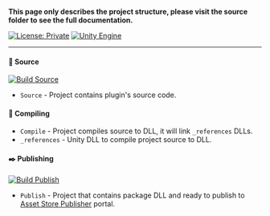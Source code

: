 **This page only describes the project structure, please visit the source folder to see
the full documentation.**

[![License: Private](https://img.shields.io/badge/License-Private-green.svg)](https://github.com/Pixisoft/Inspect_Ini/blob/master/LICENSE.txt)
[![Unity Engine](https://img.shields.io/badge/unity-2021.1.1f1-black.svg?style=flat&logo=unity&cacheSeconds=2592000)](https://unity3d.com/get-unity/download/archive)

---

#### 📝 Source

[![Build Source](https://github.com/Pixisoft/Inspect_Ini/actions/workflows/build_source.yml/badge.svg)](https://github.com/Pixisoft/Inspect_Ini/actions/workflows/build_source.yml)

* `Source` - Project contains plugin's source code.

#### 💬 Compiling

* `Compile` - Project compiles source to DLL, it will link `_references` DLLs.
* `_references` - Unity DLL to compile project source to DLL.

#### ✒️ Publishing

[![Build Publish](https://github.com/Pixisoft/Inspect_Ini/actions/workflows/build_publish.yml/badge.svg)](https://github.com/Pixisoft/Inspect_Ini/actions/workflows/build_publish.yml)

* `Publish` - Project that contains package DLL and ready to publish to [Asset Store Publisher](https://publisher.assetstore.unity3d.com/info.html?_gl=1*1fwg1ij*_ga*MTg0NjU4MTc4NC4xNjAwMzQ5NzM3*_ga_1S78EFL1W5*MTYyNDI3MzU4Ni40Ni4wLjE2MjQyNzM1ODYuNjA.&_ga=2.77544981.1416380940.1624186429-1846581784.1600349737) portal.
